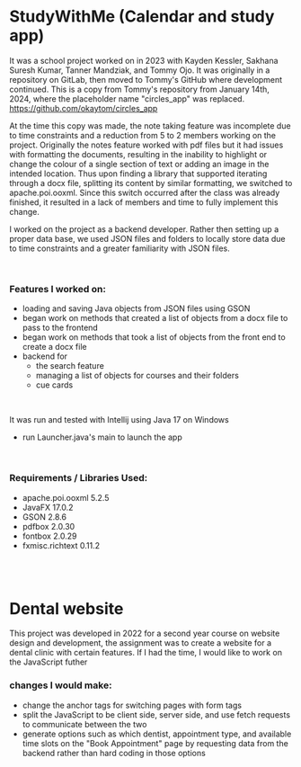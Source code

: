 
<h1>StudyWithMe (Calendar and study app)</h1>

It was a school project worked on in 2023 with Kayden Kessler, Sakhana Suresh Kumar, Tanner Mandziak, and Tommy Ojo. 
It was originally in a repository on GitLab, then moved to Tommy's GitHub where development continued. This is a copy from Tommy's repository from January 14th, 2024, where the placeholder name "circles_app" was replaced.
https://github.com/okaytom/circles_app

At the time this copy was made, the note taking feature was incomplete due to time constraints and a reduction from 5 to 2 members working on the project. Originally the notes feature worked with pdf files but it had issues with formatting the documents, resulting in the inability to highlight or change the colour of a single section of text or adding an image in the intended location. Thus upon finding a library that supported iterating through a docx file, splitting its content by similar formatting, we switched to apache.poi.ooxml. Since this switch occurred after the class was already finished, it resulted in a lack of members and time to fully implement this change.


I worked on the project as a backend developer. Rather then setting up a proper data base, we used JSON files and folders to locally store data due to time constraints and a greater familiarity with JSON files.

<br>
  

<h3>Features I worked on:</h3>
<ul>
  <li>loading and saving Java objects from JSON files using GSON</li>
  <li>began work on methods that created a list of objects from a docx file to pass to the frontend</li>
  <li>began work on methods that took a list of objects from the front end to create a docx file</li>
  
  <li>backend for 
    <ul>
      <li>the search feature</li>
      <li>managing a list of objects for courses and their folders</li>
      <li>cue cards</li>
    </ul>
  </li>
</ul>



<br>
  


It was run and tested with Intellij using Java 17 on Windows
- run Launcher.java's main to launch the app

<br>
    
<h3>Requirements / Libraries Used:</h3>
<ul>
  <li>apache.poi.ooxml 5.2.5</li>
  <li>JavaFX 17.0.2</li>
  <li>GSON 2.8.6</li>
  <li>pdfbox 2.0.30</li>
  <li>fontbox 2.0.29</li>
  <li>fxmisc.richtext 0.11.2</li>
</ul>

<br><br>

<h1>Dental website</h1>
This project was developed in 2022 for a second year course on website design and development, the assignment was to create a website for a dental clinic with certain features. If I had the time, I would like to work on the JavaScript futher

<br>
<h3>changes I would make:</h3>
<ul>
  <li>change the anchor tags for switching pages with form tags</li>
  <li>split the JavaScript to be client side, server side, and use fetch requests to communicate between the two</li>
  <li>generate options such as which dentist, appointment type, and available time slots on the "Book Appointment" page by requesting data from the backend rather than hard coding in those options</li>
</ul>



